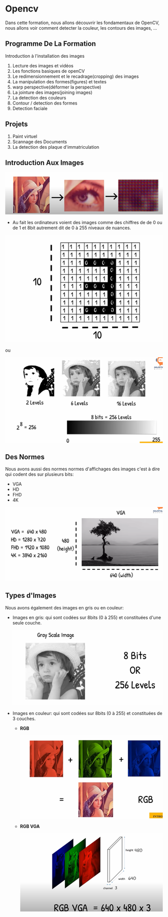 # Opencv

Dans cette formation, nous allons découvrir les fondamentaux de OpenCV,
nous allons voir comment detecter la couleur, les contours des images, ...

## Programme De La Formation

Introduction à l'installation des images

1. Lecture des images et vidéos
2. Les fonctions basiques de openCV
3. Le redimensionnement et le recadrage(cropping) des images
4. La manipulation des formes(figures) et textes
5. warp perspective(déformer la perspective)
6. La jointure des images(joining images)
7. La detection des couleurs
8. Contour / detection des formes
9. Detection faciale

## Projets

1. Paint virtuel
2. Scannage des Documents
3. La detection des plaque d'immatriculation

## Introduction Aux Images

![image](images/1.png)

* Au fait les ordinateurs voient des images comme des chiffres de de 0 ou de 1 et  8bit autrement dit de 0 à 255 niveaux de nuances.

![image](images/2.png)


ou 

![image](images/4.png)

## Des Normes

Nous avons aussi des normes normes d'affichages des images c'est à dire qui codent des sur plusieurs bits:
* VGA
* HD
* FHD
* 4K

![image](images/3.png)

## Types d'Images

Nous avons également des images en gris ou en couleur: 
* Images en gris: qui sont codées sur 8bits (0 à 255) et constituées d'une seule couche.

  
  ![image](images/6.png)

* Images en couleur: qui sont codées sur 8bits (0 à 255) et constituées de 3 couches.

  * **RGB**
  
    ![image](images/7.png)

  * **RGB VGA**
  
    ![image](images/8.png)
